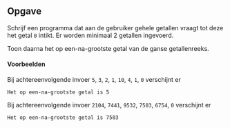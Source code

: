 ## Opgave

Schrijf een programma dat aan de gebruiker gehele getallen vraagt tot deze het getal `0` intikt. Er worden minimaal 2 getallen ingevoerd.

Toon daarna het op een-na-grootste getal van de ganse getallenreeks.

#### Voorbeelden

Bij achtereenvolgende invoer `5`, `3`, `2`, `1`, `10`, `4`, `1`, `0` verschijnt er

```
Het op een-na-grootste getal is 5
```

Bij achtereenvolgende invoer `2104`, `7441`, `9532`, `7503`, `6754`, `0` verschijnt er

```
Het op een-na-grootste getal is 7503
```

